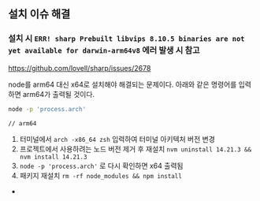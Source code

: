 ## 설치 이슈 해결

### 설치 시 `ERR! sharp Prebuilt libvips 8.10.5 binaries are not yet available for darwin-arm64v8` 에러 발생 시 참고

<https://github.com/lovell/sharp/issues/2678>

node를 arm64 대신 x64로 설치해야 해결되는 문제이다. 아래와 같은 명령어를 입력하면 arm64가 출력될 것이다.

```bash
node -p 'process.arch'

// arm64
```

1. 터미널에서 `arch -x86_64 zsh` 입력하여 터미널 아키텍처 버전 변경
2. 프로젝트에서 사용하려는 노드 버전 제거 후 재설치 `nvm uninstall 14.21.3 && nvm install 14.21.3`
3. `node -p 'process.arch'` 로 다시 확인하면 x64 출력됨
4. 패키지 재설치 `rm -rf node_modules && npm install`

-
